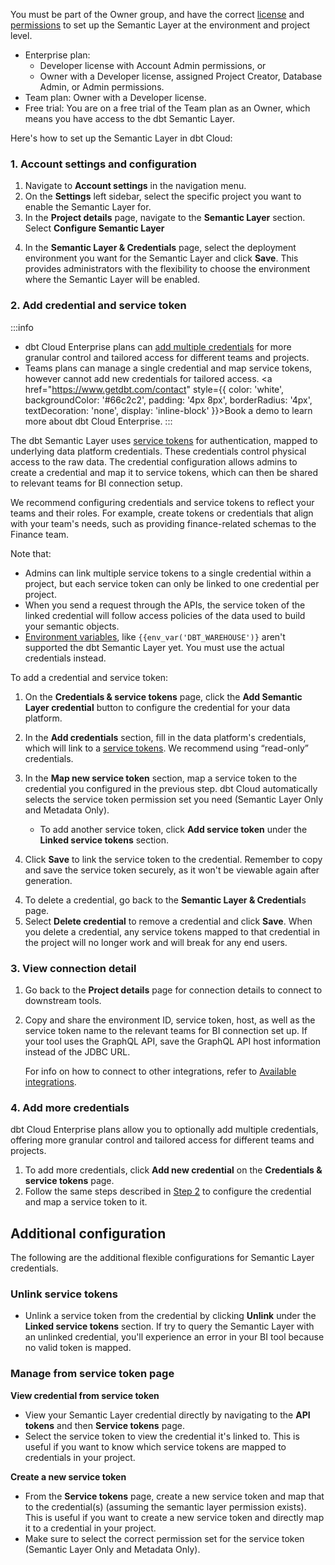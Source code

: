 You must be part of the Owner group, and have the correct [license](/docs/cloud/manage-access/seats-and-users) and [permissions](/docs/cloud/manage-access/self-service-permissions) to set up the Semantic Layer at the environment and project level.
- Enterprise plan:
  - Developer license with Account Admin permissions, or
  - Owner with a Developer license, assigned Project Creator, Database Admin, or Admin permissions.
- Team plan: Owner with a Developer license.
- Free trial: You are on a free trial of the Team plan as an Owner, which means you have access to the dbt Semantic Layer.

Here's how to set up the Semantic Layer in dbt Cloud:

### 1. Account settings and configuration
1. Navigate to **Account settings** in the navigation menu.
2. On the **Settings** left sidebar, select the specific project you want to enable the Semantic Layer for.
3. In the **Project details** page, navigate to the **Semantic Layer** section. Select **Configure Semantic Layer**  
<Lightbox src="/img/docs/dbt-cloud/semantic-layer/new-sl-configure.jpg" width="60%" title="Semantic Layer section in the 'Project Details' page"/>

4. In the **Semantic Layer & Credentials** page, select the deployment environment you want for the Semantic Layer and click **Save**. This provides administrators with the flexibility to choose the environment where the Semantic Layer will be enabled.

### 2. Add credential and service token

:::info 
- dbt Cloud Enterprise plans can [add multiple credentials](#4-add-more-credentials) for more granular control and tailored access for different teams and projects.
- Teams plans can manage a single credential and map service tokens, however cannot add new credentials for tailored access. <a href="https://www.getdbt.com/contact" style={{ color: 'white', backgroundColor: '#66c2c2', padding: '4px 8px', borderRadius: '4px', textDecoration: 'none', display: 'inline-block' }}>Book a demo</a> to learn more about dbt Cloud Enterprise.
:::

The dbt Semantic Layer uses [service tokens](/docs/dbt-cloud-apis/service-tokens) for authentication, mapped to underlying data platform credentials. These credentials control physical access to the raw data. The credential configuration allows admins to create a credential and map it to service tokens, which can then be shared to relevant teams for BI connection setup. 

We recommend configuring credentials and service tokens to reflect your teams and their roles. For example, create tokens or credentials that align with your team's needs, such as providing finance-related schemas to the Finance team.

Note that: 
- Admins can link multiple service tokens to a single credential within a project, but each service token can only be linked to one credential per project.
- When you send a request through the APIs, the service token of the linked credential will follow access policies of the data used to build your semantic objects.
- [Environment variables](/docs/build/environment-variables), like `{{env_var('DBT_WAREHOUSE')}` aren't supported the dbt Semantic Layer yet. You must use the actual credentials instead.

To add a credential and service token:

1. On the **Credentials & service tokens** page, click the **Add Semantic Layer credential** button to configure the credential for your data platform. 
2. In the **Add credentials** section, fill in the data platform's credentials, which will link to a [service tokens](/docs/dbt-cloud-apis/service-tokens). 
    We recommend using “read-only” credentials.
3. In the **Map new service token** section,  map a service token to the credential you configured in the previous step. dbt Cloud automatically selects the service token permission set you need (Semantic Layer Only and Metadata Only).
   - To add another service token, click **Add service token** under the **Linked service tokens** section.

4. Click **Save** to link the service token to the credential. Remember to copy and save the service token securely, as it won't be viewable again after generation.

<Lightbox src="/img/docs/dbt-cloud/semantic-layer/sl-add-credential.jpg" width="55%" title="Add credentials to link to a service token. " />

4. To delete a credential, go back to the **Semantic Layer & Credential**s page.
5. Select **Delete credential** to remove a credential and click **Save**. When you delete a credential, any service tokens mapped to that credential in the project will no longer work and will break for any end users.

### 3. View connection detail
1. Go back to the **Project details** page for connection details to connect to downstream tools.
2. Copy and share the environment ID, service token, host, as well as the service token name to the relevant teams for BI connection set up. If your tool uses the GraphQL API, save the GraphQL API host information instead of the JDBC URL. 

    For info on how to connect to other integrations, refer to [Available integrations](/docs/cloud-integrations/avail-sl-integrations).

<Lightbox src="/img/docs/dbt-cloud/semantic-layer/sl-configure-example.jpg" width="50%" title="After configuring, you'll be provided with the connection details to connect to you downstream tools." />

### 4. Add more credentials <Lifecycle status="enterprise"/>

dbt Cloud Enterprise plans allow you to optionally add multiple credentials, offering more granular control and tailored access for different teams and projects.

1. To add more credentials, click **Add new credential** on the **Credentials & service tokens** page.
2. Follow the same steps described in [Step 2](#2-add-credential-and-service-token) to configure the credential and map a service token to it.

<Lightbox src="/img/docs/dbt-cloud/semantic-layer/sl-credential-created.jpg" width="100%" title="Enterprise plans can add new credentials to link to a service token for more granular control."/>

## Additional configuration

 The following are the additional flexible configurations for Semantic Layer credentials.

### Unlink service tokens
- Unlink a service token from the credential by clicking **Unlink** under the **Linked service tokens** section. If try to query the Semantic Layer with an unlinked credential, you'll experience an error in your BI tool because no valid token is mapped.

### Manage from service token page
**View credential from service token**
- View your Semantic Layer credential directly by navigating to the **API tokens** and then **Service tokens** page. 
- Select the service token to view the credential it's linked to. This is useful if you want to know which service tokens are mapped to credentials in your project.

**Create a new service token**
- From the **Service tokens** page, create a new service token and map that to the credential(s) (assuming the semantic layer permission exists). This is useful if you want to create a new service token and directly map it to a credential in your project.
- Make sure to select the correct permission set for the service token (Semantic Layer Only and Metadata Only).

<Lightbox src="/img/docs/dbt-cloud/semantic-layer/sl-create-service-token-page.jpg" width="100%" title="Create a new service token and map credentials directly in the separate 'Service tokens page'."/>
